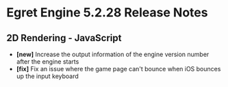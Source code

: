# Egret Engine 5.2.28 Release Notes


## 2D Rendering - JavaScript 
- **[new]** Increase the output information of the engine version number after the engine starts
- **[fix]** Fix an issue where the game page can't bounce when iOS bounces up the input keyboard
